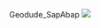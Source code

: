 Geodude_SapAbap
<img src=https://w.namu.la/s/4dd5fb82f869ae00a6732aaee74dfb127d4aa0166234120cc32250ba3373356a7e9e0851d22193c3efdf21e0a8347516127221ab5e38243843424ff0d4bedb76497315aa554996ad6393b57ff409f66a4da84111194e38305438938ff3d3802886c541f4b96d8e6f45653793eaf5da91>
